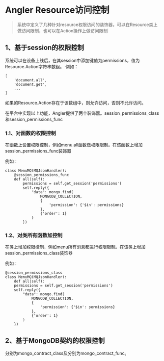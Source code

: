 # Angler Resource访问控制
>系统中定义了几种针对resource权限访问的装饰器，可以在Resource类上做访问限制，也可以在Action操作上做访问限制

## 1、基于session的权限控制
系统可以在设备上线后，在其session中添加键值为permissions，值为Resource.Action字符串数组。
例如：
```
[
    'document.all',
    'document.get',
    ...
]
```
如果的Resource.Action存在于该数组中，则允许访问，否则不允许访问。

在平台中实现以上功能，Angler提供了两个装饰器。session_permissions_class和session_permissions_func

### 1.1、对函数的权限控制
在函数上设置权限控制，例如menu.all函数做权限限制。在该函数上增加session_permissions_func装饰器

例如：
```
class MenuMQ(MQJsonHandler):
    @session_permissions_func
    def all(self):
        permissions = self.get_session('permissions')
        self.reply({
            "data": mongo.find(
                MONGODB_COLLECTION,
                {
                    'permission': {'$in': permissions}
                },
                {'order': 1}
            )
        })
```
### 1.2、对类所有函数加控制
在类上增加权限控制，例如menu所有消息都进行权限限制。在该类上增加session_permissions_class装饰器

例如：
```
@session_permissions_class
class MenuMQ(MQJsonHandler):
    def all(self):
    permissions = self.get_session('permissions')
    self.reply({
        "data": mongo.find(
            MONGODB_COLLECTION,
            {
                'permission': {'$in': permissions}
            },
            {'order': 1}
        )
    })
```

## 2、基于MongoDB契约的权限控制

分别为mongo_contract_class及分别为mongo_contract_func。